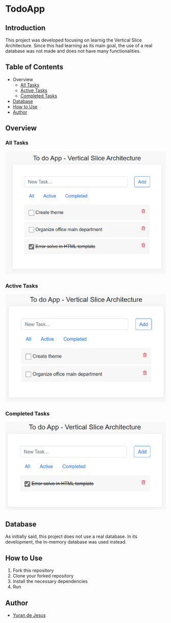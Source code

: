 # TodoApp
## Introduction
This project was developed focusing on learnig the Vertical Slice Architecture. Since this had learning as its main goal, the use of a real database 
was not made and does not have many functionalities.

## Table of Contents

- Overview
    - [All Tasks](#all)
    - [Active Tasks](#active)
    - [Completed Tasks](#completed)
- [Database](#database)
- [How to Use](#how-to-use)
- [Author](#author)

## Overview
### All Tasks
![All](https://github.com/d3Jesus/TodoApp/blob/master/TodoApp/wwwroot/assets/All.png)

### Active Tasks
![Active](https://github.com/d3Jesus/TodoApp/blob/master/TodoApp/wwwroot/assets/Active.png)

### Completed Tasks
![Completed](https://github.com/d3Jesus/TodoApp/blob/master/TodoApp/wwwroot/assets/Completed.png)

## Database
As initially said, this project does not use a real database. In its development, the in-memory database was used instead.

## How to Use
1. Fork this repository
2. Clone your forked repository
3. Install the necessary dependencies
4. Run

## Author
- [Yuran de Jesus](https://github.com/d3Jesus)
